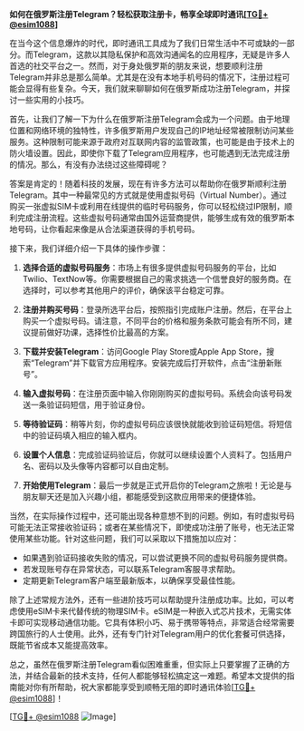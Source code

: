 **如何在俄罗斯注册Telegram？轻松获取注册卡，畅享全球即时通讯[[TG💪+ @esim1088](https://t.me/s/esim1088)]**

在当今这个信息爆炸的时代，即时通讯工具成为了我们日常生活中不可或缺的一部分。而Telegram，这款以其隐私保护和高效沟通闻名的应用程序，无疑是许多人首选的社交平台之一。然而，对于身处俄罗斯的朋友来说，想要顺利注册Telegram并非总是那么简单。尤其是在没有本地手机号码的情况下，注册过程可能会显得有些复杂。今天，我们就来聊聊如何在俄罗斯成功注册Telegram，并探讨一些实用的小技巧。

首先，让我们了解一下为什么在俄罗斯注册Telegram会成为一个问题。由于地理位置和网络环境的独特性，许多俄罗斯用户发现自己的IP地址经常被限制访问某些服务。这种限制可能来源于政府对互联网内容的监管政策，也可能是由于技术上的防火墙设置。因此，即使你下载了Telegram应用程序，也可能遇到无法完成注册的情况。那么，有没有办法绕过这些障碍呢？

答案是肯定的！随着科技的发展，现在有许多方法可以帮助你在俄罗斯顺利注册Telegram。其中一种最常见的方式就是使用虚拟号码（Virtual Number）。通过购买一张虚拟SIM卡或利用在线提供的临时号码服务，你可以轻松绕过IP限制，顺利完成注册流程。这些虚拟号码通常由国外运营商提供，能够生成有效的俄罗斯本地号码，让你看起来像是从合法渠道获得的手机号码。

接下来，我们详细介绍一下具体的操作步骤：

1. **选择合适的虚拟号码服务**：市场上有很多提供虚拟号码服务的平台，比如Twilio、TextNow等。你需要根据自己的需求挑选一个信誉良好的服务商。在选择时，可以参考其他用户的评价，确保该平台稳定可靠。

2. **注册并购买号码**：登录所选平台后，按照指引完成账户注册。然后，在平台上购买一个虚拟号码。请注意，不同平台的价格和服务条款可能会有所不同，建议提前做好功课，选择性价比最高的方案。

3. **下载并安装Telegram**：访问Google Play Store或Apple App Store，搜索“Telegram”并下载官方应用程序。安装完成后打开软件，点击“注册新账号”。

4. **输入虚拟号码**：在注册页面中输入你刚刚购买的虚拟号码。系统会向该号码发送一条验证码短信，用于验证身份。

5. **等待验证码**：稍等片刻，你的虚拟号码应该很快就能收到验证码短信。将短信中的验证码填入相应的输入框内。

6. **设置个人信息**：完成验证码验证后，你就可以继续设置个人资料了。包括用户名、密码以及头像等内容都可以自由定制。

7. **开始使用Telegram**：最后一步就是正式开启你的Telegram之旅啦！无论是与朋友聊天还是加入兴趣小组，都能感受到这款应用带来的便捷体验。

当然，在实际操作过程中，还可能出现各种意想不到的问题。例如，有时虚拟号码可能无法正常接收验证码；或者在某些情况下，即使成功注册了账号，也无法正常使用某些功能。针对这些问题，我们可以采取以下措施加以应对：

- 如果遇到验证码接收失败的情况，可以尝试更换不同的虚拟号码服务提供商。
- 若发现账号存在异常状态，可以联系Telegram客服寻求帮助。
- 定期更新Telegram客户端至最新版本，以确保享受最佳性能。

除了上述常规方法外，还有一些进阶技巧可以帮助提升注册成功率。比如，可以考虑使用eSIM卡来代替传统的物理SIM卡。eSIM是一种嵌入式芯片技术，无需实体卡即可实现移动通信功能。它具有体积小巧、易于携带等特点，非常适合经常需要跨国旅行的人士使用。此外，还有专门针对Telegram用户的优化套餐可供选择，既能节省成本又能提高效率。

总之，虽然在俄罗斯注册Telegram看似困难重重，但实际上只要掌握了正确的方法，并结合最新的技术支持，任何人都能够轻松搞定这一难题。希望本文提供的指南能对你有所帮助，祝大家都能享受到顺畅无阻的即时通讯体验[[TG💪+ @esim1088](https://t.me/s/esim1088)]！

[[TG💪+ @esim1088](https://t.me/s/esim1088) ![Image](https://i.postimg.cc/4NQfJmqS/Snipaste-2025-05-13-00-14-12.png)]